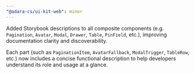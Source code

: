 ```yaml
---
"@adara-cs/ui-kit-web": minor
---
```


Added Storybook descriptions to all composite components (e.g. `Pagination`, `Avatar`, `Modal`, `Drawer`, `Table`, `PinField`, etc.), improving documentation clarity and discoverability.

Each part (such as `PaginationItem`, `AvatarFallback`, `ModalTrigger`, `TableRow`, etc.) now includes a concise functional description to help developers understand its role and usage at a glance.
